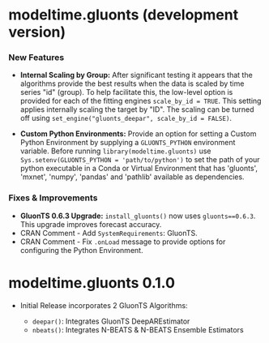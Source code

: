 # modeltime.gluonts (development version)


### New Features

* __Internal Scaling by Group:__ After significant testing it appears that the algorithms provide the best results when the data is scaled by time series "id" (group). To help facilitate this, the low-level option is provided for each of the fitting engines `scale_by_id = TRUE`. This setting applies internally scaling the target by "ID". The scaling can be turned off using `set_engine("gluonts_deepar", scale_by_id = FALSE)`.

* __Custom Python Environments:__ Provide an option for setting a Custom Python Environment by supplying a `GLUONTS_PYTHON` environment variable. Before running `library(modeltime.gluonts)` use `Sys.setenv(GLUONTS_PYTHON = 'path/to/python')` to set the path of your python executable in a Conda or Virtual Environment that has 'gluonts', 'mxnet', 'numpy', 'pandas' and 'pathlib' available as dependencies.

### Fixes & Improvements

* __GluonTS 0.6.3 Upgrade:__ `install_gluonts()` now uses `gluonts==0.6.3`. This upgrade improves forecast accuracy.
* CRAN Comment - Add `SystemRequirements`: GluonTS.
* CRAN Comment - Fix `.onLoad` message to provide options for configuring the Python Environment.

# modeltime.gluonts 0.1.0

* Initial Release incorporates 2 GluonTS Algorithms:

    - `deepar()`: Integrates GluonTS DeepAREstimator
    - `nbeats()`: Integrates N-BEATS & N-BEATS Ensemble Estimators

